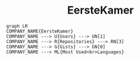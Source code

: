 <h1 align="center">EersteKamer</h1>

```mermaid
graph LR
COMPANY_NAME{EersteKamer}
COMPANY_NAME ---> U{Users} ---> UN[1]
COMPANY_NAME ---> R{Repositories} ---> RN[3]
COMPANY_NAME ---> G{Gists} ---> GN[0]
COMPANY_NAME ---> ML{Most Used<br>Languages}
```

